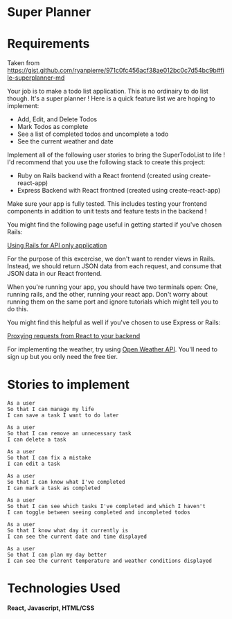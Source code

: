# Super Planner

<!-- GIF of project goes here -->

<!-- <p align="center">
  <img src="./src/assets/DemoOfApp.gif" alt="animated" />
</p> -->

# Requirements

Taken from https://gist.github.com/ryanpierre/971c0fc456acf38ae012bc0c7d54bc9b#file-superplanner-md

Your job is to make a todo list application. This is no ordinairy to do list though. It's a super planner ! Here is a quick feature list we are hoping to implement:

- Add, Edit, and Delete Todos
- Mark Todos as complete
- See a list of completed todos and uncomplete a todo
- See the current weather and date
  
Implement all of the following user stories to bring the SuperTodoList to life ! I'd recommend that you use the following stack to create this project:

- Ruby on Rails backend with a React frontend (created using create-react-app)
- Express Backend with React frontned (created using create-react-app)

Make sure your app is fully tested. This includes testing your frontend components in addition to unit tests and feature tests in the backend !

You might find the following page useful in getting started if you've chosen Rails:

[Using Rails for API only application](https://guides.rubyonrails.org/api_app.html)

For the purpose of this excercise, we don't want to render views in Rails. Instead, we should return JSON data from each request, and consume that JSON data in our React frontend.

When you're running your app, you should have two terminals open: One, running rails, and the other, running your react app. Don't worry about running them on the same port and ignore tutorials which might tell you to do this.

You might find this helpful as well if you've chosen to use Express or Rails:

[Proxying requests from React to your backend](https://create-react-app.dev/docs/proxying-api-requests-in-development)

For implementing the weather, try using [Open Weather API](https://openweathermap.org/api). You'll need to sign up but you only need the free tier.

# Stories to implement

```
As a user
So that I can manage my life
I can save a task I want to do later
```

```
As a user
So that I can remove an unnecessary task
I can delete a task
```

```
As a user
So that I can fix a mistake
I can edit a task
```

```
As a user
So that I can know what I've completed
I can mark a task as completed 
```

```
As a user
So that I can see which tasks I've completed and which I haven't
I can toggle between seeing completed and incompleted todos
```

```
As a user
So that I know what day it currently is
I can see the current date and time displayed
```

```
As a user
So that I can plan my day better
I can see the current temperature and weather conditions displayed
```
 
<!-- # Installation

1. Clone this repository

2. type git clone "https://github.com/Thatguy560/Timer-React" in the terminal

3. cd into 'Timer-React' (Change directory's)

4. Install [node.js](https://nodejs.org/en/download/) and run npm install in command line to install dependencies -->

<!-- 
# How To Run (Locally)

1. Open up a terminal in your text editor and type 'npm start'

2. This should then automatically open the app on your browser, however if it doesn't just open up any browser of your choosing and type in the url "http://localhost:3000/".

3. Once the page is loaded, type in how long you want to set a timer for (In minutes) and click "Set Timer". Once you're ready click "Start Timer". You also have the option to Pause or Resume the timer or Reset it.

# Alternatively Visit the deployed app

Click [here](https://my-timer-application.herokuapp.com/) for the deployed app on Heroku.  -->

# Technologies Used

#### React, Javascript, HTML/CSS

